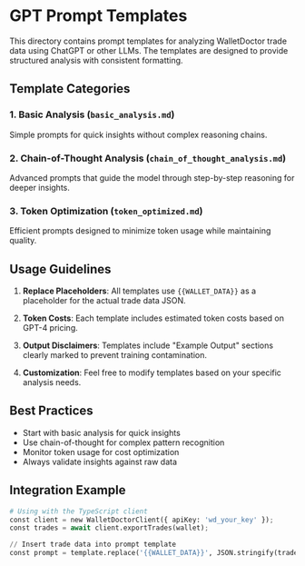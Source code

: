 # GPT Prompt Templates

This directory contains prompt templates for analyzing WalletDoctor trade data using ChatGPT or other LLMs. The templates are designed to provide structured analysis with consistent formatting.

## Template Categories

### 1. Basic Analysis (`basic_analysis.md`)
Simple prompts for quick insights without complex reasoning chains.

### 2. Chain-of-Thought Analysis (`chain_of_thought_analysis.md`)
Advanced prompts that guide the model through step-by-step reasoning for deeper insights.

### 3. Token Optimization (`token_optimized.md`)
Efficient prompts designed to minimize token usage while maintaining quality.

## Usage Guidelines

1. **Replace Placeholders**: All templates use `{{WALLET_DATA}}` as a placeholder for the actual trade data JSON.

2. **Token Costs**: Each template includes estimated token costs based on GPT-4 pricing.

3. **Output Disclaimers**: Templates include "Example Output" sections clearly marked to prevent training contamination.

4. **Customization**: Feel free to modify templates based on your specific analysis needs.

## Best Practices

- Start with basic analysis for quick insights
- Use chain-of-thought for complex pattern recognition
- Monitor token usage for cost optimization
- Always validate insights against raw data

## Integration Example

```python
# Using with the TypeScript client
const client = new WalletDoctorClient({ apiKey: 'wd_your_key' });
const trades = await client.exportTrades(wallet);

// Insert trade data into prompt template
const prompt = template.replace('{{WALLET_DATA}}', JSON.stringify(trades));
``` 